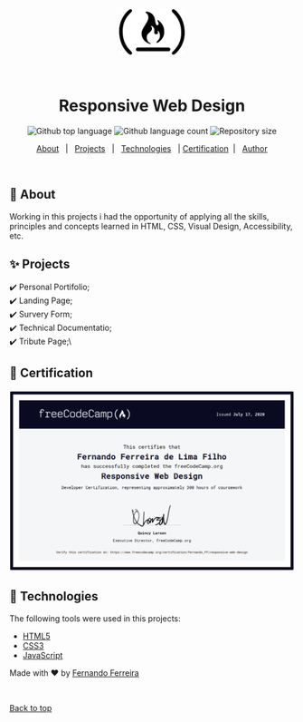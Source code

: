 <div align="center"  id="top"> 
  <img height="80px" src="./assets/free-code-camp-logo.svg" alt="Responsive Web Design" />

  &#xa0;

  <!-- <a href="https://responsivewebdesign.netlify.app">Demo</a> -->
</div>

<h1 align="center">Responsive Web Design</h1>

<p align="center">
  <img alt="Github top language" src="https://img.shields.io/github/languages/top/fernando-ff/responsive-web-design?color=56BEB8">

  <img alt="Github language count" src="https://img.shields.io/github/languages/count/fernando-ff/responsive-web-design?color=56BEB8">

  <img alt="Repository size" src="https://img.shields.io/github/repo-size/fernando-ff/responsive-web-design?color=56BEB8">
<!-- 
  <img alt="License" src="https://img.shields.io/github/license/{{YOUR_GITHUB_USERNAME}}/responsive-web-design?color=56BEB8"> -->

  <!-- <img alt="Github issues" src="https://img.shields.io/github/issues/{{YOUR_GITHUB_USERNAME}}/responsive-web-design?color=56BEB8" /> -->

  <!-- <img alt="Github forks" src="https://img.shields.io/github/forks/{{YOUR_GITHUB_USERNAME}}/responsive-web-design?color=56BEB8" /> -->

  <!-- <img alt="Github stars" src="https://img.shields.io/github/stars/{{YOUR_GITHUB_USERNAME}}/responsive-web-design?color=56BEB8" /> -->
</p>

<!-- Status -->

<!-- <h4 align="center"> 
	🚧  Responsive Web Design 🚀 Under construction...  🚧
</h4>  -->

<!-- <hr>  -->

<p align="center">
  <a href="#dart-about">About</a> &#xa0; | &#xa0; 
  <a href="#sparkles-projects">Projects</a> &#xa0; | &#xa0;
  <a href="#rocket-technologies">Technologies</a> &#xa0; |
  <a href="#rocket-certification">Certification</a> &#xa0;| 
   &#xa0;
  <a href="https://github.com/fernando-ff" target="_blank">Author</a>
</p>

<br>

## :dart: About ##

Working in this projects i had the opportunity of applying all the skills, principles and concepts learned in HTML, CSS, Visual Design, Accessibility, etc.

## :sparkles: Projects ##

:heavy_check_mark: Personal Portifolio;\
:heavy_check_mark: Landing  Page;\
:heavy_check_mark: Survery Form;\
:heavy_check_mark: Technical Documentatio;\
:heavy_check_mark: Tribute Page;\

## :scroll: Certification

<img src="./assets/Screenshot_2020-08-28 freeCodeCamp org.png">

## :rocket: Technologies ##

The following tools were used in this projects:

- [HTML5](https://developer.mozilla.org/pt-BR/docs/Web/HTML/HTML5)
- [CSS3](https://developer.mozilla.org/pt-BR/docs/Web/CSS)
- [JavaScript](https://developer.mozilla.org/pt-BR/docs/Web/JavaScript)



Made with :heart: by <a href="https://github.com/fernando-ff" target="_blank">Fernando Ferreira</a>

&#xa0;

<a href="#top">Back to top</a>

